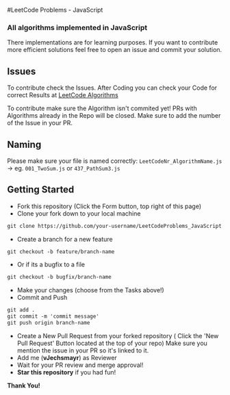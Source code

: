 #LeetCode Problems - JavaScript

### All algorithms implemented in JavaScript
There implementations are for learning purposes. If you want to contribute more efficient solutions feel free to open an issue and commit your solution.


## Issues
To contribute check the Issues. After Coding you can check your Code for correct Results at [LeetCode Algorithms](https://leetcode.com/problemset/algorithms/) 

To contribute make sure the Algorithm isn't commited yet! PRs with Algorithms already in the Repo will be closed.
Make sure to add the number of the Issue in your PR.

## Naming
Please make sure your file is named correctly: `LeetCodeNr_AlgorithmName.js` -> eg. `001_TwoSum.js` or `437_PathSum3.js`

## Getting Started
* Fork this repository (Click the Form button, top right of this page)
* Clone your fork down to your local machine
```markdown
git clone https://github.com/your-username/LeetCodeProblems_JavaScript.git
```
* Create a branch for a new feature
```markdown
git checkout -b feature/branch-name
```
* Or if its a bugfix to a file
```markdown
git checkout -b bugfix/branch-name
```
* Make your changes (choose from the Tasks above!)
* Commit and Push
```markdown
git add .
git commit -m 'commit message'
git push origin branch-name
```
* Create a New Pull Request from your forked repository ( Click the 'New Pull Request' Button located at the top of your repo) Make sure you mention the issue in your PR so it's linked to it.
* Add me (**vJechsmayr**) as Reviewer
* Wait for your PR review and merge approval!
* __Star this repository__ if you had fun!

__Thank You!__ 

